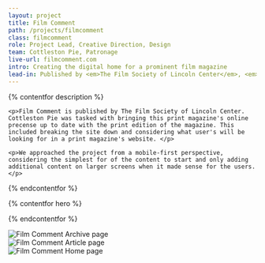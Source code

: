 ```yaml
---
layout: project
title: Film Comment
path: /projects/filmcomment
class: filmcomment
role: Project Lead, Creative Direction, Design
team: Cottleston Pie, Patronage
live-url: filmcomment.com
intro: Creating the digital home for a prominent film magazine
lead-in: Published by <em>The Film Society of Lincoln Center</em>, <em>Film Comment</em> has been an important part of film culture since 1962.
---
```


{% contentfor description %}
	
	<p>Film Comment is published by The Film Society of Lincoln Center. Cottleston Pie was tasked with bringing this print magazine's online precense up to date with the print edition of the magazine. This included breaking the site down and considering what user's will be looking for in a print magazine's website. </p>

	<p>We approached the project from a mobile-first perspective, considering the simplest for of the content to start and only adding additional content on larger screens when it made sense for the users.</p>

{% endcontentfor %}

{% contentfor hero %}
			<div class="project-example filmlinc ipad">
				<div class="screen-wrap">
					<img src="/img/projects/filmlinc.org-desktop-home.jpg" alt="" />
				</div>
			</div>
			<div class="project-example filmlinc iphone">
				<div class="screen-wrap">
					<img src="/img/projects/filmlinc.org-mobile-home.jpg" alt="" />
				</div>
			</div>
{% endcontentfor %}

<section class="project-expanded tri-screen">
	<div class="container">
		<div class="screen screen-1">
			<img src="/img/projects/filmcomment/fc-screen-archive.jpg" alt="Film Comment Archive page" />
		</div>
		<div class="screen screen-2">
			<img src="/img/projects/filmcomment/fc-screen-article.jpg" alt="Film Comment Article page" />
		</div>
		<div class="screen screen-3">
			<img src="/img/projects/filmcomment/fc-screen-home.jpg" alt="Film Comment Home page" />
		</div>
	</div>
</section>